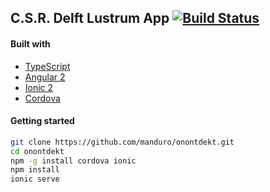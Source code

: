## C.S.R. Delft Lustrum App [![Build Status](https://travis-ci.com/Manduro/onontdekt.svg?token=hm6pqBAe64WRedHrZM5w&branch=master)](https://travis-ci.com/Manduro/onontdekt)


#### Built with
* [TypeScript](https://typescriptlang.org)
* [Angular 2](https://angular.io)
* [Ionic 2](http://ionicframework.com)
* [Cordova](https://cordova.apache.org)

#### Getting started

```bash
git clone https://github.com/manduro/onontdekt.git
cd onontdekt
npm -g install cordova ionic
npm install
ionic serve
```
